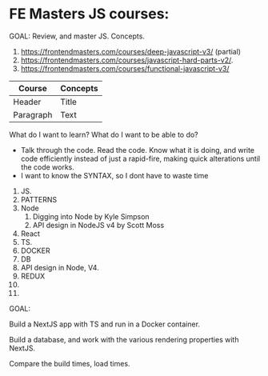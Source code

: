# FE Masters JS courses:


GOAL: Review, and master JS. Concepts.
1. https://frontendmasters.com/courses/deep-javascript-v3/ (partial)
2. https://frontendmasters.com/courses/javascript-hard-parts-v2/.
3. https://frontendmasters.com/courses/functional-javascript-v3/


| Course | Concepts |
| --- | ----------- |
| Header | Title |
| Paragraph | Text |


What do I want to learn?
What do I want to be able to do?

- Talk through the code. Read the code. Know what it is doing, and write code efficiently instead of just a rapid-fire, making quick alterations until the code works.
- I want to know the SYNTAX, so I dont have to waste time

1. JS.
2. PATTERNS
3. Node
   1. Digging into Node by Kyle Simpson
   2. API design in NodeJS v4 by Scott Moss
4. React
5. TS.
6. DOCKER
7. DB
8. API design in Node, V4.
9.  REDUX
10.
11.


GOAL:

Build a NextJS app with TS and run in a Docker container.

Build a database, and work with the various rendering properties with NextJS.

Compare the build times, load times.


